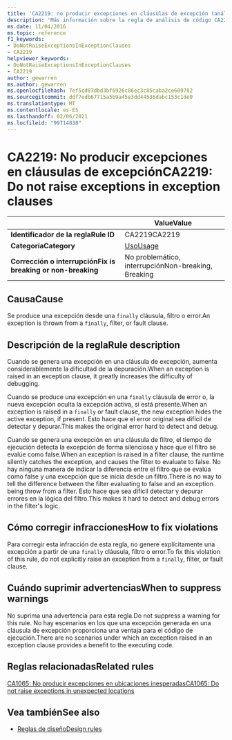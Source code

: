 ```yaml
---
title: 'CA2219: no producir excepciones en cláusulas de excepción (análisis de código)'
description: 'Más información sobre la regla de análisis de código CA2219: no generar excepciones en cláusulas de excepción'
ms.date: 11/04/2016
ms.topic: reference
f1_keywords:
- DoNotRaiseExceptionsInExceptionClauses
- CA2219
helpviewer_keywords:
- DoNotRaiseExceptionsInExceptionClauses
- CA2219
author: gewarren
ms.author: gewarren
ms.openlocfilehash: 7ef5cd87dbd3bf6926c86ec3c85caba2ce600782
ms.sourcegitcommit: ddf7edb67715a5b9a45e3dd44536dabc153c1de0
ms.translationtype: MT
ms.contentlocale: es-ES
ms.lasthandoff: 02/06/2021
ms.locfileid: "99714838"
---
```

# <a name="ca2219-do-not-raise-exceptions-in-exception-clauses"></a><span data-ttu-id="bc28f-103">CA2219: No producir excepciones en cláusulas de excepción</span><span class="sxs-lookup"><span data-stu-id="bc28f-103">CA2219: Do not raise exceptions in exception clauses</span></span>

| | <span data-ttu-id="bc28f-104">Value</span><span class="sxs-lookup"><span data-stu-id="bc28f-104">Value</span></span> |
|-|-|
| <span data-ttu-id="bc28f-105">**Identificador de la regla**</span><span class="sxs-lookup"><span data-stu-id="bc28f-105">**Rule ID**</span></span> |<span data-ttu-id="bc28f-106">CA2219</span><span class="sxs-lookup"><span data-stu-id="bc28f-106">CA2219</span></span>|
| <span data-ttu-id="bc28f-107">**Categoría**</span><span class="sxs-lookup"><span data-stu-id="bc28f-107">**Category**</span></span> |[<span data-ttu-id="bc28f-108">Uso</span><span class="sxs-lookup"><span data-stu-id="bc28f-108">Usage</span></span>](usage-warnings.md)|
| <span data-ttu-id="bc28f-109">**Corrección o interrupción**</span><span class="sxs-lookup"><span data-stu-id="bc28f-109">**Fix is breaking or non-breaking**</span></span> |<span data-ttu-id="bc28f-110">No problemático, interrupción</span><span class="sxs-lookup"><span data-stu-id="bc28f-110">Non-breaking, Breaking</span></span>|

## <a name="cause"></a><span data-ttu-id="bc28f-111">Causa</span><span class="sxs-lookup"><span data-stu-id="bc28f-111">Cause</span></span>

<span data-ttu-id="bc28f-112">Se produce una excepción desde una `finally` cláusula, filtro o error.</span><span class="sxs-lookup"><span data-stu-id="bc28f-112">An exception is thrown from a `finally`, filter, or fault clause.</span></span>

## <a name="rule-description"></a><span data-ttu-id="bc28f-113">Descripción de la regla</span><span class="sxs-lookup"><span data-stu-id="bc28f-113">Rule description</span></span>

<span data-ttu-id="bc28f-114">Cuando se genera una excepción en una cláusula de excepción, aumenta considerablemente la dificultad de la depuración.</span><span class="sxs-lookup"><span data-stu-id="bc28f-114">When an exception is raised in an exception clause, it greatly increases the difficulty of debugging.</span></span>

<span data-ttu-id="bc28f-115">Cuando se produce una excepción en una `finally` cláusula de error o, la nueva excepción oculta la excepción activa, si está presente.</span><span class="sxs-lookup"><span data-stu-id="bc28f-115">When an exception is raised in a `finally` or fault clause, the new exception hides the active exception, if present.</span></span> <span data-ttu-id="bc28f-116">Esto hace que el error original sea difícil de detectar y depurar.</span><span class="sxs-lookup"><span data-stu-id="bc28f-116">This makes the original error hard to detect and debug.</span></span>

<span data-ttu-id="bc28f-117">Cuando se genera una excepción en una cláusula de filtro, el tiempo de ejecución detecta la excepción de forma silenciosa y hace que el filtro se evalúe como false.</span><span class="sxs-lookup"><span data-stu-id="bc28f-117">When an exception is raised in a filter clause, the runtime silently catches the exception, and causes the filter to evaluate to false.</span></span> <span data-ttu-id="bc28f-118">No hay ninguna manera de indicar la diferencia entre el filtro que se evalúa como false y una excepción que se inicia desde un filtro.</span><span class="sxs-lookup"><span data-stu-id="bc28f-118">There is no way to tell the difference between the filter evaluating to false and an exception being throw from a filter.</span></span> <span data-ttu-id="bc28f-119">Esto hace que sea difícil detectar y depurar errores en la lógica del filtro.</span><span class="sxs-lookup"><span data-stu-id="bc28f-119">This makes it hard to detect and debug errors in the filter's logic.</span></span>

## <a name="how-to-fix-violations"></a><span data-ttu-id="bc28f-120">Cómo corregir infracciones</span><span class="sxs-lookup"><span data-stu-id="bc28f-120">How to fix violations</span></span>

<span data-ttu-id="bc28f-121">Para corregir esta infracción de esta regla, no genere explícitamente una excepción a partir de una `finally` cláusula, filtro o error.</span><span class="sxs-lookup"><span data-stu-id="bc28f-121">To fix this violation of this rule, do not explicitly raise an exception from a `finally`, filter, or fault clause.</span></span>

## <a name="when-to-suppress-warnings"></a><span data-ttu-id="bc28f-122">Cuándo suprimir advertencias</span><span class="sxs-lookup"><span data-stu-id="bc28f-122">When to suppress warnings</span></span>

<span data-ttu-id="bc28f-123">No suprima una advertencia para esta regla.</span><span class="sxs-lookup"><span data-stu-id="bc28f-123">Do not suppress a warning for this rule.</span></span> <span data-ttu-id="bc28f-124">No hay escenarios en los que una excepción generada en una cláusula de excepción proporciona una ventaja para el código de ejecución.</span><span class="sxs-lookup"><span data-stu-id="bc28f-124">There are no scenarios under which an exception raised in an exception clause provides a benefit to the executing code.</span></span>

## <a name="related-rules"></a><span data-ttu-id="bc28f-125">Reglas relacionadas</span><span class="sxs-lookup"><span data-stu-id="bc28f-125">Related rules</span></span>

[<span data-ttu-id="bc28f-126">CA1065: No producir excepciones en ubicaciones inesperadas</span><span class="sxs-lookup"><span data-stu-id="bc28f-126">CA1065: Do not raise exceptions in unexpected locations</span></span>](ca1065.md)

## <a name="see-also"></a><span data-ttu-id="bc28f-127">Vea también</span><span class="sxs-lookup"><span data-stu-id="bc28f-127">See also</span></span>

- [<span data-ttu-id="bc28f-128">Reglas de diseño</span><span class="sxs-lookup"><span data-stu-id="bc28f-128">Design rules</span></span>](design-warnings.md)
